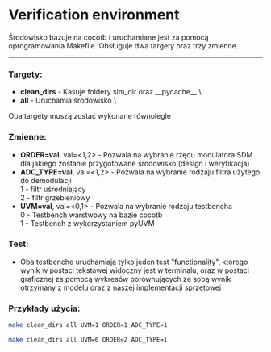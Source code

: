 # Verification environment
Środowisko bazuje na cocotb i uruchamiane jest za pomocą oprogramowania Makefile. Obsługuje dwa targety oraz trzy zmienne.
***
### Targety:
 - **clean_dirs** - Kasuje foldery sim_dir oraz \_\_pycache\_\_ \
 - **all** - Uruchamia środowisko \

Oba targety muszą zostać wykonane równolegle
### Zmienne:
 - **ORDER=val**, val=<1,2> - Pozwala na wybranie rzędu modulatora SDM dla jakiego zostanie przygotowane środowisko (design i weryfikacja)
 - **ADC_TYPE=val**, val=<1,2> - Pozwala na wybranie rodzaju filtra użytego do demodulacji \
 1 - filtr uśredniający \
 2 - filtr grzebieniowy
 - **UVM=val**, val=<0,1> - Pozwala na wybranie rodzaju testbencha \
 0 - Testbench warstwowy na bazie cocotb \
 1 - Testbench z wykorzystaniem pyUVM

### Test:
- Oba testbenche uruchamiają tylko jeden test "functionality", którego wynik w postaci tekstowej widoczny jest w terminalu, oraz w postaci graficznej za pomocą wykresów porównujących ze sobą wynik otrzymany z modelu oraz z naszej implementacji sprzętowej

### Przykłady użycia:
~~~sh
make clean_dirs all UVM=1 ORDER=1 ADC_TYPE=1
~~~

~~~sh
make clean_dirs all UVM=0 ORDER=2 ADC_TYPE=1
~~~
